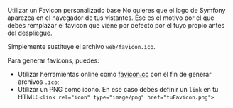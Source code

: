 Utilizar un Favicon personalizado
base
No quieres que el logo de Symfony aparezca en el navegador de tus vistantes. Ése es el motivo por el que debes remplazar el favicon que viene por defecto por el tuyo propio antes del despliegue.

Simplemente sustituye el archivo `web/favicon.ico`.

Para generar favicons, puedes:

* Utilizar herramientas online como [favicon.cc](http://www.favicon.cc) con el fin de generar archivos `.ico`;
* Utilizar un PNG como icono. En ese caso debes definir un `link` en tu HTML: `<link rel="icon" type="image/png" href="tuFavicon.png">`
